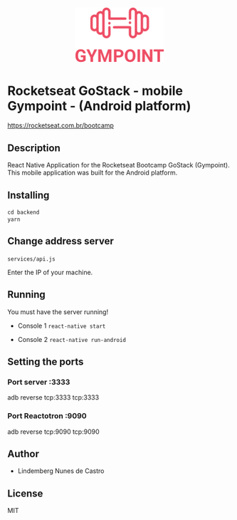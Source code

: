 <h1 align="center">
  <img alt="Gympoint" title="Gympoint" src="../.github/logo.png" width="200px" />
</h1>

# Rocketseat GoStack - mobile Gympoint - (Android platform)

https://rocketseat.com.br/bootcamp

## Description

React Native Application for the Rocketseat Bootcamp GoStack (Gympoint).
This mobile application was built for the Android platform.

## Installing

```
cd backend
yarn
```

## Change address server

`services/api.js`

Enter the IP of your machine.

## Running

You must have the server running!

- Console 1
  `react-native start`

- Console 2
  `react-native run-android`

## Setting the ports

### Port server :3333

adb reverse tcp:3333 tcp:3333

### Port Reactotron :9090

adb reverse tcp:9090 tcp:9090

## Author

- Lindemberg Nunes de Castro

## License

MIT
